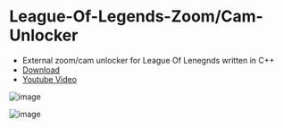 # League-Of-Legends-Zoom/Cam-Unlocker

- External zoom/cam unlocker for League Of Lenegnds written in C++
- [Download](https://github.com/Vili1/League-Of-Legends-Zoom-Unlocker/releases/)
- [Youtube Video](https://youtu.be/Cz2xtrBvgnc)

![image](https://user-images.githubusercontent.com/42891941/122651021-cf3d2300-d13e-11eb-9ef8-ed8658ba057d.png)

![image](https://user-images.githubusercontent.com/42891941/122651027-d6fcc780-d13e-11eb-8964-9e0b09717c23.png)
